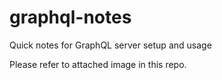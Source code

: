 # graphql-notes
Quick notes for GraphQL server setup and usage

Please refer to attached image in this repo.
